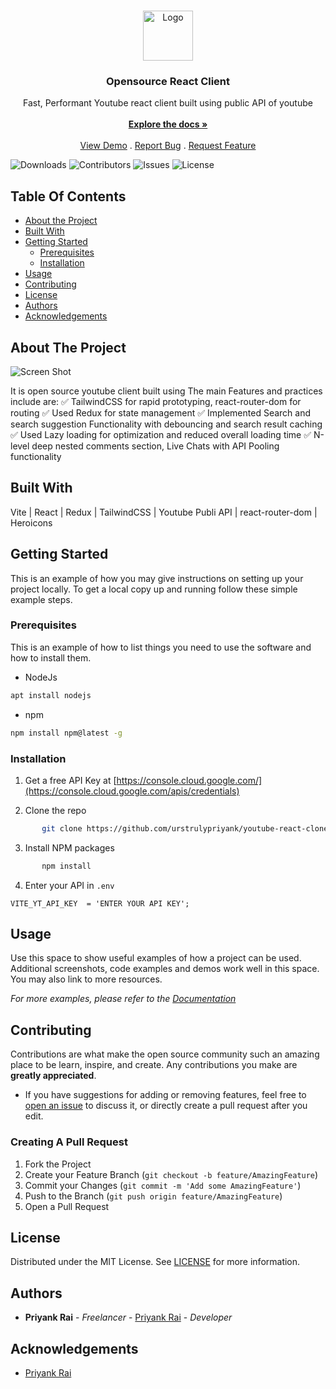 <br/>
<p align="center">
  <a href="https://github.com/urstrulypriyank/youtube-react-clone">
    <img src="https://drive.google.com/file/d/17SzDN_hlyC4JjZ9PBqSbRxV5Y5WS12LW/preview" alt="Logo" width="80" height="80">
  </a>

  <h3 align="center">Opensource React Client</h3>

  <p align="center">
    Fast, Performant Youtube react client built using public API of youtube
    <br/>
    <br/>
    <a href="https://github.com/urstrulypriyank/youtube-react-clone"><strong>Explore the docs »</strong></a>
    <br/>
    <br/>
    <a href="https://github.com/urstrulypriyank/youtube-react-clone">View Demo</a>
    .
    <a href="https://github.com/urstrulypriyank/youtube-react-clone/issues">Report Bug</a>
    .
    <a href="https://github.com/urstrulypriyank/youtube-react-clone/issues">Request Feature</a>
  </p>
</p>

![Downloads](https://img.shields.io/github/downloads/urstrulypriyank/youtube-react-clone/total) ![Contributors](https://img.shields.io/github/contributors/urstrulypriyank/youtube-react-clone?color=dark-green) ![Issues](https://img.shields.io/github/issues/urstrulypriyank/youtube-react-clone) ![License](https://img.shields.io/github/license/urstrulypriyank/youtube-react-clone) 

## Table Of Contents

* [About the Project](#about-the-project)
* [Built With](#built-with)
* [Getting Started](#getting-started)
  * [Prerequisites](#prerequisites)
  * [Installation](#installation)
* [Usage](#usage)
* [Contributing](#contributing)
* [License](#license)
* [Authors](#authors)
* [Acknowledgements](#acknowledgements)

## About The Project

![Screen Shot](https://drive.google.com/file/d/1m1ACvsQWG4Y3lbluj4BeAU9wKnYSRW4K/preview)

It is open source youtube client built using 
The main Features and practices include are: 
 ✅ TailwindCSS for rapid prototyping, react-router-dom for routing
 ✅ Used Redux for state management 
 ✅ Implemented Search and search suggestion Functionality with debouncing and search result caching 
 ✅ Used Lazy loading for optimization and reduced overall loading time
 ✅ N-level deep nested comments section, Live Chats with API Pooling functionality 

## Built With

Vite | React | Redux | TailwindCSS | Youtube Publi API | react-router-dom | Heroicons

## Getting Started

This is an example of how you may give instructions on setting up your project locally.
To get a local copy up and running follow these simple example steps.

### Prerequisites

This is an example of how to list things you need to use the software and how to install them.


- NodeJs

````sh
apt install nodejs
 ````

- npm

```sh
npm install npm@latest -g
````


### Installation

1. Get a free API Key at [https://console.cloud.google.com/](https://console.cloud.google.com/apis/credentials)

2. Clone the repo

```sh
       git clone https://github.com/urstrulypriyank/youtube-react-clone.git
```

3. Install NPM packages

```sh
       npm install
```

4. Enter your API in `.env`

```JS
VITE_YT_API_KEY  = 'ENTER YOUR API KEY';
```

## Usage

Use this space to show useful examples of how a project can be used. Additional screenshots, code examples and demos work well in this space. You may also link to more resources.

_For more examples, please refer to the [Documentation](https://example.com)_

## Contributing

Contributions are what make the open source community such an amazing place to be learn, inspire, and create. Any contributions you make are **greatly appreciated**.
* If you have suggestions for adding or removing features, feel free to [open an issue](https://github.com/urstrulypriyank/youtube-react-clone/issues/new) to discuss it, or directly create a pull request after you edit.


### Creating A Pull Request

1. Fork the Project
2. Create your Feature Branch (`git checkout -b feature/AmazingFeature`)
3. Commit your Changes (`git commit -m 'Add some AmazingFeature'`)
4. Push to the Branch (`git push origin feature/AmazingFeature`)
5. Open a Pull Request

## License

Distributed under the MIT License. See [LICENSE](https://github.com/urstrulypriyank/youtube-react-clone/blob/main/LICENSE.md) for more information.

## Authors

* **Priyank Rai** - *Freelancer* - [Priyank Rai](https://github.com/urstrulypriyank) - *Developer*

## Acknowledgements

* [Priyank Rai](https://github.com/urstrulypriyank)

